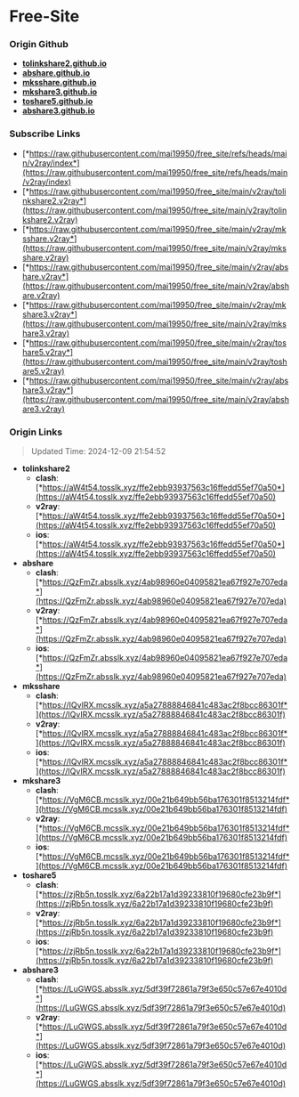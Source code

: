 # Free-Site

### Origin Github

- [**tolinkshare2.github.io**](https://github.com/tolinkshare2/tolinkshare2.github.io)
- [**abshare.github.io**](https://github.com/abshare/abshare.github.io)
- [**mksshare.github.io**](https://github.com/mksshare/mksshare.github.io)
- [**mkshare3.github.io**](https://github.com/mkshare3/mkshare3.github.io)
- [**toshare5.github.io**](https://github.com/toshare5/toshare5.github.io)
- [**abshare3.github.io**](https://github.com/abshare3/abshare3.github.io)

### Subscribe Links

- [*https://raw.githubusercontent.com/mai19950/free_site/refs/heads/main/v2ray/index*](https://raw.githubusercontent.com/mai19950/free_site/refs/heads/main/v2ray/index)
- [*https://raw.githubusercontent.com/mai19950/free_site/main/v2ray/tolinkshare2.v2ray*](https://raw.githubusercontent.com/mai19950/free_site/main/v2ray/tolinkshare2.v2ray)
- [*https://raw.githubusercontent.com/mai19950/free_site/main/v2ray/mksshare.v2ray*](https://raw.githubusercontent.com/mai19950/free_site/main/v2ray/mksshare.v2ray)
- [*https://raw.githubusercontent.com/mai19950/free_site/main/v2ray/abshare.v2ray*](https://raw.githubusercontent.com/mai19950/free_site/main/v2ray/abshare.v2ray)
- [*https://raw.githubusercontent.com/mai19950/free_site/main/v2ray/mkshare3.v2ray*](https://raw.githubusercontent.com/mai19950/free_site/main/v2ray/mkshare3.v2ray)
- [*https://raw.githubusercontent.com/mai19950/free_site/main/v2ray/toshare5.v2ray*](https://raw.githubusercontent.com/mai19950/free_site/main/v2ray/toshare5.v2ray)
- [*https://raw.githubusercontent.com/mai19950/free_site/main/v2ray/abshare3.v2ray*](https://raw.githubusercontent.com/mai19950/free_site/main/v2ray/abshare3.v2ray)

### Origin Links

> Updated Time: 2024-12-09 21:54:52

- **tolinkshare2**
  - **clash**: [*https://aW4t54.tosslk.xyz/ffe2ebb93937563c16ffedd55ef70a50*](https://aW4t54.tosslk.xyz/ffe2ebb93937563c16ffedd55ef70a50)
  - **v2ray**: [*https://aW4t54.tosslk.xyz/ffe2ebb93937563c16ffedd55ef70a50*](https://aW4t54.tosslk.xyz/ffe2ebb93937563c16ffedd55ef70a50)
  - **ios**: [*https://aW4t54.tosslk.xyz/ffe2ebb93937563c16ffedd55ef70a50*](https://aW4t54.tosslk.xyz/ffe2ebb93937563c16ffedd55ef70a50)
- **abshare**
  - **clash**: [*https://QzFmZr.absslk.xyz/4ab98960e04095821ea67f927e707eda*](https://QzFmZr.absslk.xyz/4ab98960e04095821ea67f927e707eda)
  - **v2ray**: [*https://QzFmZr.absslk.xyz/4ab98960e04095821ea67f927e707eda*](https://QzFmZr.absslk.xyz/4ab98960e04095821ea67f927e707eda)
  - **ios**: [*https://QzFmZr.absslk.xyz/4ab98960e04095821ea67f927e707eda*](https://QzFmZr.absslk.xyz/4ab98960e04095821ea67f927e707eda)
- **mksshare**
  - **clash**: [*https://IQvIRX.mcsslk.xyz/a5a27888846841c483ac2f8bcc86301f*](https://IQvIRX.mcsslk.xyz/a5a27888846841c483ac2f8bcc86301f)
  - **v2ray**: [*https://IQvIRX.mcsslk.xyz/a5a27888846841c483ac2f8bcc86301f*](https://IQvIRX.mcsslk.xyz/a5a27888846841c483ac2f8bcc86301f)
  - **ios**: [*https://IQvIRX.mcsslk.xyz/a5a27888846841c483ac2f8bcc86301f*](https://IQvIRX.mcsslk.xyz/a5a27888846841c483ac2f8bcc86301f)
- **mkshare3**
  - **clash**: [*https://VgM6CB.mcsslk.xyz/00e21b649bb56ba176301f8513214fdf*](https://VgM6CB.mcsslk.xyz/00e21b649bb56ba176301f8513214fdf)
  - **v2ray**: [*https://VgM6CB.mcsslk.xyz/00e21b649bb56ba176301f8513214fdf*](https://VgM6CB.mcsslk.xyz/00e21b649bb56ba176301f8513214fdf)
  - **ios**: [*https://VgM6CB.mcsslk.xyz/00e21b649bb56ba176301f8513214fdf*](https://VgM6CB.mcsslk.xyz/00e21b649bb56ba176301f8513214fdf)
- **toshare5**
  - **clash**: [*https://zjRb5n.tosslk.xyz/6a22b17a1d39233810f19680cfe23b9f*](https://zjRb5n.tosslk.xyz/6a22b17a1d39233810f19680cfe23b9f)
  - **v2ray**: [*https://zjRb5n.tosslk.xyz/6a22b17a1d39233810f19680cfe23b9f*](https://zjRb5n.tosslk.xyz/6a22b17a1d39233810f19680cfe23b9f)
  - **ios**: [*https://zjRb5n.tosslk.xyz/6a22b17a1d39233810f19680cfe23b9f*](https://zjRb5n.tosslk.xyz/6a22b17a1d39233810f19680cfe23b9f)
- **abshare3**
  - **clash**: [*https://LuGWGS.absslk.xyz/5df39f72861a79f3e650c57e67e4010d*](https://LuGWGS.absslk.xyz/5df39f72861a79f3e650c57e67e4010d)
  - **v2ray**: [*https://LuGWGS.absslk.xyz/5df39f72861a79f3e650c57e67e4010d*](https://LuGWGS.absslk.xyz/5df39f72861a79f3e650c57e67e4010d)
  - **ios**: [*https://LuGWGS.absslk.xyz/5df39f72861a79f3e650c57e67e4010d*](https://LuGWGS.absslk.xyz/5df39f72861a79f3e650c57e67e4010d)
